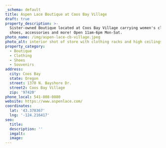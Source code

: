 ```yaml
---
_schema: default
title: Aspen Lace Boutique at Coos Bay Village
draft: true
property_description: >-
  Sister-owned Boutique located at Coos Bay Village carrying women's clothing,
  shoes, accessories and more! Open 11am-6pm Mon-Sat.
photo_name: /img/aspen-lace-cb-village.jpeg
photo_alt: interior shot of store with clothing racks and high ceilings
property_category:
  - Boutique
  - Clothing
  - Shoes
  - Souvenirs
address:
  city: Coos Bay
  state: Oregon
  street: 1370 N. Bayshore Dr.
  street2: Coos Bay Village
  zip: '97420'
phone_local: 541-808-0880
website: https://www.aspenlace.com/
coordinates:
  lat: '43.378367'
  lng: '-124.216417'
seo:
  title:
  description: ''
  imgalt:
  image:
---
```

